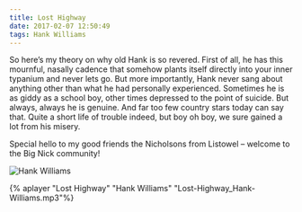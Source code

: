 ```yaml
---
title: Lost Highway
date: 2017-02-07 12:50:49
tags: Hank Williams
---
```

So here’s my theory on why old Hank is so revered. First of all, he has this mournful, nasally cadence that somehow plants itself directly into your inner typanium and never lets go. But more importantly, Hank never sang about anything other than what he had personally experienced. Sometimes he is as giddy as a school boy, other times depressed to the point of suicide. But always, always he is genuine. And far too few country stars today can say that. Quite a short life of trouble indeed, but boy oh boy, we sure gained a lot from his misery.
 
Special hello to my good friends the Nicholsons from Listowel – welcome to the Big Nick community!

![Hank Williams](Hank.jpg)

{% aplayer "Lost Highway" "Hank Williams" "Lost-Highway_Hank-Williams.mp3"%}

